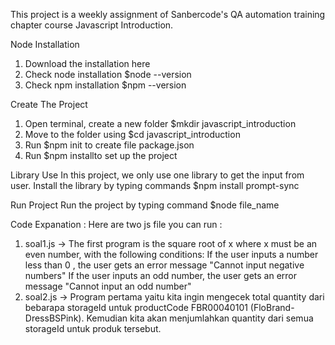 This project is a weekly assignment of Sanbercode's QA automation training chapter course Javascript Introduction.

Node Installation

1. Download the installation here
2. Check node installation $node  --version
3. Check npm installation $npm --version
   
Create The Project

1. Open terminal, create a new folder $mkdir javascript_introduction
2. Move to the folder using $cd javascript_introduction
3. Run $npm init to create file package.json
4. Run $npm installto set up the project
  
Library Use
In this project, we only use one library to get the input from user. Install the library by typing commands $npm install prompt-sync

Run Project
Run the project by typing command $node file_name

Code Expanation :
Here are two js file you can run :

1. soal1.js -> The first program is the square root of x where x must be an even number, with the following conditions:
If the user inputs a number less than 0 , the user gets an error message "Cannot input negative numbers"
If the user inputs an odd number, the user gets an error message "Cannot input an odd number"
2. soal2.js -> Program pertama yaitu kita ingin mengecek total quantity dari bebarapa storageId untuk productCode FBR00040101 (FloBrand-DressBSPink). Kemudian kita akan menjumlahkan quantity dari semua storageId untuk produk tersebut.
